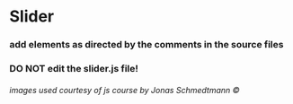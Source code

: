 # Slider

### add elements as directed by the comments in the source files

### DO NOT edit the slider.js file!

###### images used courtesy of js course by Jonas Schmedtmann ©
